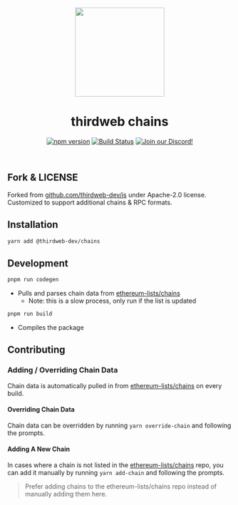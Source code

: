 <p align="center">
<br />
<a href="https://thirdweb.com"><img src="https://github.com/thirdweb-dev/js/blob/main/packages/sdk/logo.svg?raw=true" width="200" alt=""/></a>
<br />
</p>
<h1 align="center">thirdweb chains</h1>
<p align="center">
<a href="https://www.npmjs.com/package/@thirdweb-dev/chains"><img src="https://img.shields.io/npm/v/@thirdweb-dev/chains?color=red&label=npm&logo=npm" alt="npm version"/></a>
<a href="https://github.com/thirdweb-dev/js/actions/workflows/build-test-lint.yml"><img alt="Build Status" src="https://github.com/thirdweb-dev/js/actions/workflows/build-test-lint.yml/badge.svg"/></a>
<a href="https://discord.gg/thirdweb"><img alt="Join our Discord!" src="https://img.shields.io/discord/834227967404146718.svg?color=7289da&label=discord&logo=discord&style=flat"/></a>

</p>
<!-- <p align="center"><strong>Best in class Web3 SDK for Browser, Node and Mobile apps</strong></p> -->
<br />

## Fork & LICENSE

Forked from [github.com/thirdweb-dev/js](https://github.com/thirdweb-dev/js) under Apache-2.0 license.
Customized to support additional chains & RPC formats.

## Installation

```bash
yarn add @thirdweb-dev/chains
```

## Development

```bash
pnpm run codegen
```
* Pulls and parses chain data from [ethereum-lists/chains](https://github.com/ethereum-lists/chains) 
    * Note: this is a slow process, only run if the list is updated

```bash
pnpm run build
```
* Compiles the package

## Contributing

### Adding / Overriding Chain Data

Chain data is automatically pulled in from [ethereum-lists/chains](https://github.com/ethereum-lists/chains) on every build.

#### Overriding Chain Data

Chain data can be overridden by running `yarn override-chain` and following the prompts.

#### Adding A New Chain

In cases where a chain is not listed in the [ethereum-lists/chains](https://github.com/ethereum-lists/chains) repo, you can add it manually by running `yarn add-chain` and following the prompts.

> Prefer adding chains to the ethereum-lists/chains repo instead of manually adding them here.
